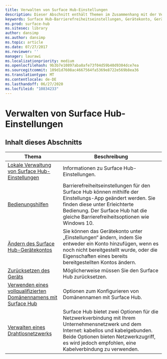 ```yaml
---
title: Verwalten von Surface Hub-Einstellungen
description: Dieser Abschnitt enthält Themen im Zusammenhang mit der Verwaltung von Surface Hub-Einstellungen.
keywords: Surface Hub-Barrierefreiheitseinstellungen, Gerätekonto, Gerätezurücksetzung, Windows-Updates, Verwaltung des Drahtlosnetzwerks
ms.prod: surface-hub
ms.sitesec: library
author: dansimp
ms.author: dansimp
ms.topic: article
ms.date: 07/27/2017
ms.reviewer: ''
manager: laurawi
ms.localizationpriority: medium
ms.openlocfilehash: 9b3b7e10897aba8afe73f04d59b40d9304dce7ea
ms.sourcegitcommit: 109d1d7608ac4667564fa5369e8722e569b8ea36
ms.translationtype: MT
ms.contentlocale: de-DE
ms.lasthandoff: 06/27/2020
ms.locfileid: "10834233"
---
```

# Verwalten von Surface Hub-Einstellungen

## Inhalt dieses Abschnitts

|Thema | Beschreibung|
| ------ | --------------- |
| [Lokale Verwaltung von Surface Hub-Einstellungen](local-management-surface-hub-settings.md) | Informationen zu Surface Hub-Einstellungen.  |
| [Bedienungshilfen](accessibility-surface-hub.md) | Barrierefreiheitseinstellungen für den Surface Hub können mithilfe der Einstellungs-App geändert werden. Sie finden diese unter Erleichterte Bedienung. Der Surface Hub hat die gleiche Barrierefreiheitsoptionen wie Windows 10.|
| [Ändern des Surface Hub-Gerätekontos](change-surface-hub-device-account.md) | Sie können das Gerätekonto unter „Einstellungen“ ändern, indem Sie entweder ein Konto hinzufügen, wenn es noch nicht bereitgestellt wurde, oder die Eigenschaften eines bereits bereitgestellten Kontos ändern.|
| [Zurücksetzen des Geräts](device-reset-surface-hub.md) | Möglicherweise müssen Sie den Surface Hub zurücksetzen.|
| [Verwenden eines vollqualifizierten Domänennamens mit Surface Hub](use-fully-qualified-domain-name-surface-hub.md) | Optionen zum Konfigurieren von Domänennamen mit Surface Hub.  |
| [Verwalten eines Drahtlosnetzwerks](wireless-network-management-for-surface-hub.md) | Surface Hub bietet zwei Optionen für die Netzwerkverbindung mit Ihrem Unternehmensnetzwerk und dem Internet: kabellos und kabelgebunden. Beide Optionen bieten Netzwerkzugriff, es wird jedoch empfohlen, eine Kabelverbindung zu verwenden. |

